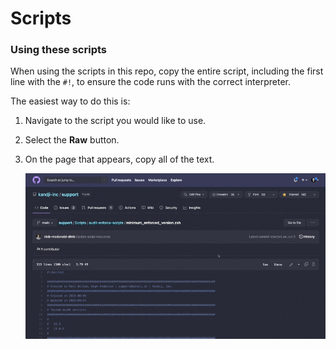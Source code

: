 # Scripts

### Using these scripts

When using the scripts in this repo, copy the entire script, including the first line with the `#!`, to ensure the code runs with the correct interpreter.

The easiest way to do this is:

1. Navigate to the script you would like to use.
1. Select the **Raw** button.
1. On the page that appears, copy all of the text.

    ![](./images/copy_raw.gif)

